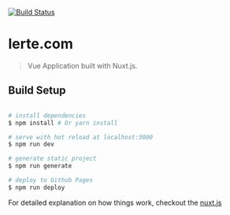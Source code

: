 <a href="https://travis-ci.org/lerte/lerte.github.io"><img src="https://api.travis-ci.org/lerte/lerte.github.io.svg" alt="Build Status"></a>
# lerte.com

> Vue Application built with Nuxt.js.

## Build Setup

``` bash

# install dependencies
$ npm install # Or yarn install

# serve with hot reload at localhost:3000
$ npm run dev

# generate static project
$ npm run generate

# deploy to Github Pages
$ npm run deploy
```


For detailed explanation on how things work, checkout the [nuxt.js](https://github.com/nuxt/nuxt.js)
